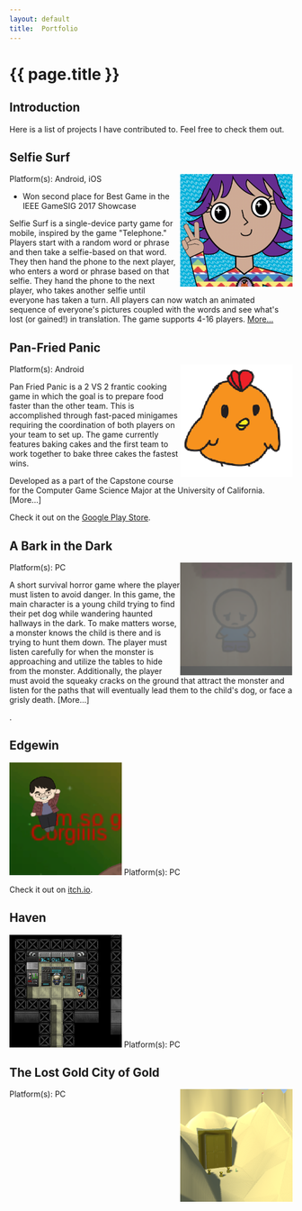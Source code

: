 ```yaml
---
layout:	default
title:	Portfolio
---
```


# {{ page.title }}

## Introduction
Here is a list of projects I have contributed to. Feel free to check them out.

## Selfie Surf
<img align="right" src="images/selfiesurf0_1.png" width="200">
Platform(s): Android, iOS

* Won second place for Best Game in the IEEE GameSIG 2017 Showcase

Selfie Surf is a single-device party game for mobile, inspired by the game "Telephone." Players start with a random word or phrase and then take a selfie-based on that word. They then hand the phone to the next player, who enters a word or phrase based on that selfie. They hand the phone to the next player, who takes another selfie until everyone has taken a turn. All players can now watch an animated sequence of everyone's pictures coupled with the words and see what's lost (or gained!) in translation. The game supports 4-16 players.
[More...](selfiesurf.md)




## Pan-Fried Panic
<img align="right"  src="images/panfriedpanic0.png" width="200">
Platform(s): Android

Pan Fried Panic is a 2 VS 2 frantic cooking game in which the goal is to prepare food faster than the other team. This is accomplished through fast-paced minigames requiring the coordination of both players on your team to set up. The game currently features baking cakes and the first team to work together to bake three cakes the fastest wins.

Developed as a part of the Capstone course for the Computer Game Science Major at the University of California.[More...]

Check it out on the [Google Play Store](https://play.google.com/store/apps/details?id=com.ABI.PanFriedPanic&hl=en).


## A Bark in the Dark
<img align="right" src="images/abitd0.png" width="200">
Platform(s): PC

A short survival horror game where the player must listen to avoid danger. In this game, the main character is a young child trying to find their pet dog while wandering haunted hallways in the dark. To make matters worse, a monster knows the child is there and is trying to hunt them down. The player must listen carefully for when the monster is approaching and utilize the tables to hide from the monster. Additionally, the player must avoid the squeaky cracks on the ground that attract the monster and listen for the paths that will eventually lead them to the child's dog, or face a grisly death. [More...]

.

## Edgewin
<img  src="images/edgewin0.png" width="200">
Platform(s): PC

Check it out on [itch.io](https://xuanf1.itch.io/edgewin-the-game).



## Haven
<img src="images/haven0.png" width="200">
Platform(s): PC


## The Lost Gold City of Gold
<img align="right" src="images/lgcog0.png" width="200">
Platform(s): PC

